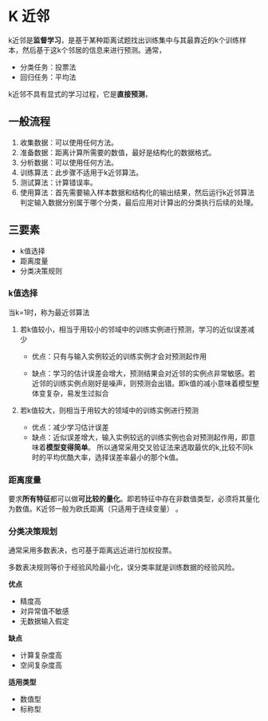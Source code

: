 # K 近邻

k近邻是**监督学习**，是基于某种距离试题找出训练集中与其最靠近的k个训练样本，然后基于这k个邻居的信息来进行预测。通常，

- 分类任务：投票法
- 回归任务：平均法

k近邻不具有显式的学习过程，它是**直接预测**，

## 一般流程

1. 收集数据：可以使用任何方法。
2. 准备数据：距离计算所需要的数值，最好是结构化的数据格式。
3. 分析数据：可以使用任何方法。
4. 训练算法：此步骤不适用于k近邻算法。
5. 测试算法：计算错误率。
6. 使用算法：首先需要输入样本数据和结构化的输出结果，然后运行k近邻算法判定输入数据分别属于哪个分类，最后应用对计算出的分类执行后续的处理。

## 三要素

- k值选择
- 距离度量
- 分类决策规则

### k值选择

当k=1时，称为最近邻算法

1. 若k值较小，相当于用较小的邻域中的训练实例进行预测，学习的近似误差减少
   - 优点：只有与输入实例较近的训练实例才会对预测起作用

   - 缺点：学习的估计误差会增大，预测结果会对近邻的实例点非常敏感。若近邻的训练实例点刚好是噪声，则预测会出错。即k值的减小意味着模型整体变复杂，易发生过拟合

2. 若k值较大，则相当于用较大的领域中的训练实例进行预测
   - 优点：减少学习估计误差
   - 缺点：近似误差增大，输入实例较远的训练实例也会对预测起作用，即意味着**模型变得简单**。
所以通常采用交叉验证法来选取最优的k,比较不同k时的平均优酷大率，选择误差率最小的那个k值。

### 距离度量
要求**所有特征**都可以做**可比较的量化**。即若特征中存在非数值类型，必须将其量化为数值。K近邻一般为欧氏距离（只适用于连续变量） 。

### 分类决策规划

通常采用多数表决，也可基于距离远近进行加权投票。

多数表决规则等价于经验风险最小化，误分类率就是训练数据的经验风险。

**优点**

- 精度高
- 对异常值不敏感
- 无数据输入假定

**缺点**
- 计算复杂度高
- 空间复杂度高

**适用类型**
- 数值型
- 标称型



